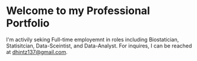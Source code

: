 # Welcome to my Professional Portfolio

I'm activily seking Full-time employemnt in roles including Biostatician, Statisitcian, Data-Sceintist, and Data-Analyst. For inquires, I can be reached at [dhintz137@gmail.com](dhintz137@gmail.com).

